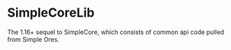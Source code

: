 # SimpleCoreLib
The 1.16+ sequel to SimpleCore, which consists of common api code pulled from Simple Ores.
